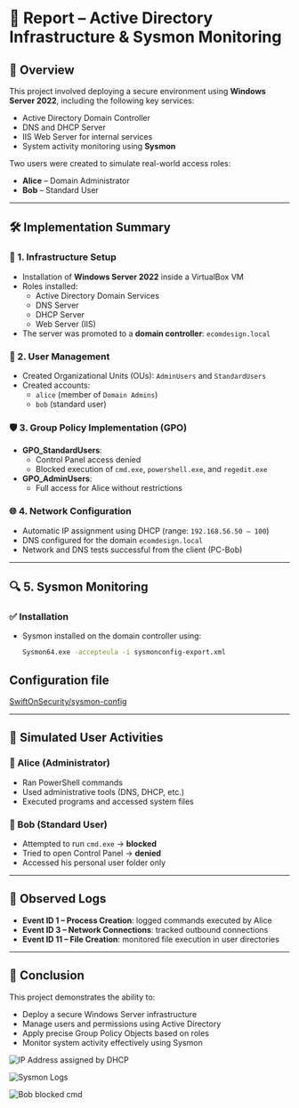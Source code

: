# 🧾 Report – Active Directory Infrastructure & Sysmon Monitoring

## 📌 Overview

This project involved deploying a secure environment using **Windows Server 2022**, including the following key services:

- Active Directory Domain Controller
- DNS and DHCP Server
- IIS Web Server for internal services
- System activity monitoring using **Sysmon**

Two users were created to simulate real-world access roles:

- **Alice** – Domain Administrator
- **Bob** – Standard User

---

## 🛠️ Implementation Summary

### 🧱 1. Infrastructure Setup
- Installation of **Windows Server 2022** inside a VirtualBox VM
- Roles installed:
  - Active Directory Domain Services
  - DNS Server
  - DHCP Server
  - Web Server (IIS)
- The server was promoted to a **domain controller**: `ecomdesign.local`

### 👥 2. User Management
- Created Organizational Units (OUs): `AdminUsers` and `StandardUsers`
- Created accounts:
  - `alice` (member of `Domain Admins`)
  - `bob` (standard user)

### 🛡️ 3. Group Policy Implementation (GPO)
- **GPO_StandardUsers**:
  - Control Panel access denied
  - Blocked execution of `cmd.exe`, `powershell.exe`, and `regedit.exe`
- **GPO_AdminUsers**:
  - Full access for Alice without restrictions

### 🌐 4. Network Configuration
- Automatic IP assignment using DHCP (range: `192.168.56.50 – 100`)
- DNS configured for the domain `ecomdesign.local`
- Network and DNS tests successful from the client (PC-Bob)

---

## 🔍 5. Sysmon Monitoring

### ✅ Installation
- Sysmon installed on the domain controller using:
  ```bash
  Sysmon64.exe -accepteula -i sysmonconfig-export.xml

## Configuration file

[SwiftOnSecurity/sysmon-config](https://github.com/SwiftOnSecurity/sysmon-config)

---

## 🧪 Simulated User Activities

### 🔸 Alice (Administrator)

- Ran PowerShell commands  
- Used administrative tools (DNS, DHCP, etc.)  
- Executed programs and accessed system files

### 🔸 Bob (Standard User)

- Attempted to run `cmd.exe` → **blocked**  
- Tried to open Control Panel → **denied**  
- Accessed his personal user folder only

---

## 🧾 Observed Logs

- **Event ID 1 – Process Creation**: logged commands executed by Alice  
- **Event ID 3 – Network Connections**: tracked outbound connections  
- **Event ID 11 – File Creation**: monitored file execution in user directories

---

## 🔐 Conclusion

This project demonstrates the ability to:

- Deploy a secure Windows Server infrastructure  
- Manage users and permissions using Active Directory  
- Apply precise Group Policy Objects based on roles  
- Monitor system activity effectively using Sysmon


![IP Address assigned by DHCP](screenshots/ip-address-dhcp.png)

![Sysmon Logs](screenshots/sysmon-logs.png)

![Bob blocked cmd](screenshots/bob-blocked-cmd.png)
